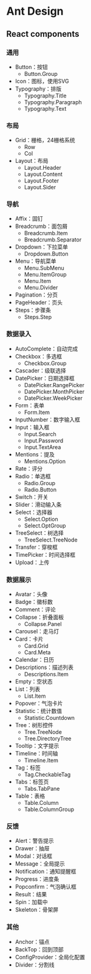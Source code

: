 # Ant Design

## React components

### 通用

- Button：按钮
  - Button.Group
- Icon：图标，使用SVG
- Typography：排版
  - Typography.Title
  - Typography.Paragraph
  - Typography.Text

### 布局

- Grid：栅格，24栅格系统
  - Row
  - Col
- Layout：布局
  - Layout.Header
  - Layout.Content
  - Layout.Footer
  - Layout.Sider

### 导航

- Affix：固钉
- Breadcrumb：面包屑
  - Breadcrumb.Item
  - Breadcrumb.Separator
- Dropdown：下拉菜单
  - Dropdown.Button
- Menu：导航菜单
  - Menu.SubMenu
  - Menu.ItemGroup
  - Menu.Item
  - Menu.Divider
- Pagination：分页
- PageHeader：页头
- Steps：步骤条
  - Steps.Step

### 数据录入

- AutoComplete：自动完成
- Checkbox：多选框
  - Checkbox.Group
- Cascader：级联选择
- DatePicker：日期选择框
  - DatePicker.RangePicker
  - DatePicker.MonthPicker
  - DatePicker.WeekPicker
- Form：表单
  - Form.Item
- InputNumber：数字输入框
- Input：输入框
  - Input.Search
  - Input.Password
  - Input.TextArea
- Mentions：提及
  - Mentions.Option
- Rate：评分
- Radio：单选框
  - Radio.Group
  - Radio.Button
- Switch：开关
- Slider：滑动输入条
- Select：选择器
  - Select.Option
  - Select.OptGroup
- TreeSelect：树选择
  - TreeSelect.TreeNode
- Transfer：穿梭框
- TimePicker：时间选择框
- Upload：上传

### 数据展示

- Avatar：头像
- Badge：徽标数
- Comment：评论
- Collapse：折叠面板
  - Collapse.Panel
- Carousel：走马灯
- Card：卡片
  - Card.Grid
  - Card.Meta
- Calendar：日历
- Descriptions：描述列表
  - Descriptions.Item 
- Empty：空状态
- List：列表
  - List.Item
- Popover：气泡卡片
- Statistic：统计数值
  - Statistic.Countdown
- Tree：树形控件
  - Tree.TreeNode
  - Tree.DirectoryTree
- Tooltip：文字提示
- Timeline：时间轴
  - Timeline.Item
- Tag：标签
  - Tag.CheckableTag
- Tabs：标签页
  - Tabs.TabPane
- Table：表格
  - Table.Column
  - Table.ColumnGroup

### 反馈

- Alert：警告提示
- Drawer：抽屉
- Modal：对话框
- Message：全局提示
- Notification：通知提醒框
- Progress：进度条
- Popconfirm：气泡确认框
- Result：结果
- Spin：加载中
- Skeleton：骨架屏

### 其他

- Anchor：锚点
- BackTop：回到顶部
- ConfigProvider：全局化配置
- Divider：分割线

